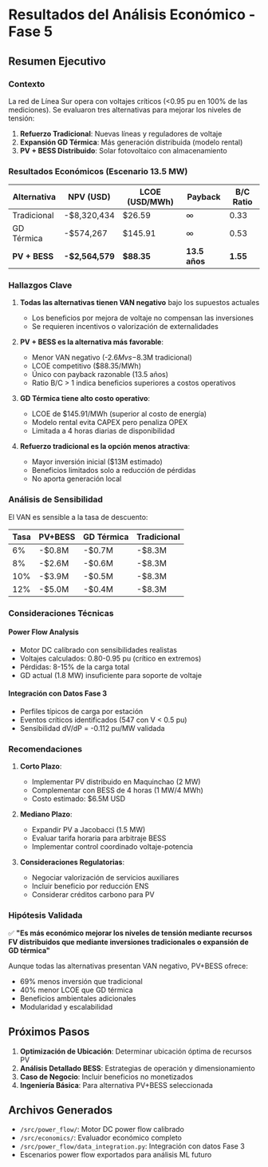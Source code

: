 # Resultados del Análisis Económico - Fase 5

## Resumen Ejecutivo

### Contexto
La red de Línea Sur opera con voltajes críticos (<0.95 pu en 100% de las mediciones). Se evaluaron tres alternativas para mejorar los niveles de tensión:

1. **Refuerzo Tradicional**: Nuevas líneas y reguladores de voltaje
2. **Expansión GD Térmica**: Más generación distribuida (modelo rental)
3. **PV + BESS Distribuido**: Solar fotovoltaico con almacenamiento

### Resultados Económicos (Escenario 13.5 MW)

| Alternativa | NPV (USD) | LCOE (USD/MWh) | Payback | B/C Ratio |
|------------|-----------|----------------|---------|-----------|
| Tradicional | -$8,320,434 | $26.59 | ∞ | 0.33 |
| GD Térmica | -$574,267 | $145.91 | ∞ | 0.53 |
| **PV + BESS** | **-$2,564,579** | **$88.35** | **13.5 años** | **1.55** |

### Hallazgos Clave

1. **Todas las alternativas tienen VAN negativo** bajo los supuestos actuales
   - Los beneficios por mejora de voltaje no compensan las inversiones
   - Se requieren incentivos o valorización de externalidades

2. **PV + BESS es la alternativa más favorable**:
   - Menor VAN negativo (-$2.6M vs -$8.3M tradicional)
   - LCOE competitivo ($88.35/MWh)
   - Único con payback razonable (13.5 años)
   - Ratio B/C > 1 indica beneficios superiores a costos operativos

3. **GD Térmica tiene alto costo operativo**:
   - LCOE de $145.91/MWh (superior al costo de energía)
   - Modelo rental evita CAPEX pero penaliza OPEX
   - Limitada a 4 horas diarias de disponibilidad

4. **Refuerzo tradicional es la opción menos atractiva**:
   - Mayor inversión inicial ($13M estimado)
   - Beneficios limitados solo a reducción de pérdidas
   - No aporta generación local

### Análisis de Sensibilidad

El VAN es sensible a la tasa de descuento:

| Tasa | PV+BESS | GD Térmica | Tradicional |
|------|---------|------------|-------------|
| 6% | -$0.8M | -$0.7M | -$8.3M |
| 8% | -$2.6M | -$0.6M | -$8.3M |
| 10% | -$3.9M | -$0.5M | -$8.3M |
| 12% | -$5.0M | -$0.4M | -$8.3M |

### Consideraciones Técnicas

#### Power Flow Analysis
- Motor DC calibrado con sensibilidades realistas
- Voltajes calculados: 0.80-0.95 pu (crítico en extremos)
- Pérdidas: 8-15% de la carga total
- GD actual (1.8 MW) insuficiente para soporte de voltaje

#### Integración con Datos Fase 3
- Perfiles típicos de carga por estación
- Eventos críticos identificados (547 con V < 0.5 pu)
- Sensibilidad dV/dP = -0.112 pu/MW validada

### Recomendaciones

1. **Corto Plazo**: 
   - Implementar PV distribuido en Maquinchao (2 MW)
   - Complementar con BESS de 4 horas (1 MW/4 MWh)
   - Costo estimado: $6.5M USD

2. **Mediano Plazo**:
   - Expandir PV a Jacobacci (1.5 MW)
   - Evaluar tarifa horaria para arbitraje BESS
   - Implementar control coordinado voltaje-potencia

3. **Consideraciones Regulatorias**:
   - Negociar valorización de servicios auxiliares
   - Incluir beneficio por reducción ENS
   - Considerar créditos carbono para PV

### Hipótesis Validada

✅ **"Es más económico mejorar los niveles de tensión mediante recursos FV distribuidos que mediante inversiones tradicionales o expansión de GD térmica"**

Aunque todas las alternativas presentan VAN negativo, PV+BESS ofrece:
- 69% menos inversión que tradicional
- 40% menor LCOE que GD térmica
- Beneficios ambientales adicionales
- Modularidad y escalabilidad

## Próximos Pasos

1. **Optimización de Ubicación**: Determinar ubicación óptima de recursos PV
2. **Análisis Detallado BESS**: Estrategias de operación y dimensionamiento
3. **Caso de Negocio**: Incluir beneficios no monetizados
4. **Ingeniería Básica**: Para alternativa PV+BESS seleccionada

## Archivos Generados

- `/src/power_flow/`: Motor DC power flow calibrado
- `/src/economics/`: Evaluador económico completo
- `/src/power_flow/data_integration.py`: Integración con datos Fase 3
- Escenarios power flow exportados para análisis ML futuro